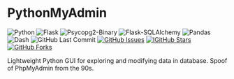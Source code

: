 # PythonMyAdmin

![Python](https://img.shields.io/badge/Python-3.7-blue.svg?logo=python&longCache=true&logoColor=white&colorB=23a8e2&style=flat-square&colorA=36363e)
![Flask](https://img.shields.io/badge/Flask-1.0.2-blue.svg?longCache=true&logo=flask&style=flat-square&logoColor=white&colorB=23a8e2&colorA=36363e)
![Psycopg2-Binary](https://img.shields.io/badge/Psycopg2--Binary-v2.7.7-red.svg?longCache=true&style=flat-square&logo=PostgreSQL&logoColor=white&colorA=36363e)
![Flask-SQLAlchemy](https://img.shields.io/badge/Flask--SQLAlchemy-2.3.2-red.svg?longCache=true&style=flat-square&logo=scala&logoColor=white&colorA=36363e)
![Pandas](https://img.shields.io/badge/Pandas-v0.24.2-blue.svg?longCache=true&logo=python&longCache=true&style=flat-square&logoColor=white&colorB=23a8e2&colorA=36363e)
![Dash](https://img.shields.io/badge/Dash-v0.40.0-blue.svg?longCache=true&logo=python&longCache=true&style=flat-square&logoColor=white&colorB=23a8e2&colorA=36363e)
![GitHub Last Commit](https://img.shields.io/github/last-commit/google/skia.svg?style=flat-square&colorA=36363e)
[![GitHub Issues](https://img.shields.io/github/issues/toddbirchard/pythonmyadmin.svg?style=flat-square&colorA=36363e)](https://github.com/toddbirchard/pythonmyadmin/issues)
[![lGitHub Stars](https://img.shields.io/github/stars/toddbirchard/pythonmyadmin.svg?style=flat-square&colorB=e3bb18&colorA=36363e)](https://github.com/toddbirchard/pythonmyadmin/stargazers)
[![GitHub Forks](https://img.shields.io/github/forks/toddbirchard/pythonmyadmin.svg?style=flat-square&colorA=36363e)](https://github.com/toddbirchard/pythonmyadmin/network)

Lightweight Python GUI for exploring and modifying data in database. Spoof of PhpMyAdmin from the 90s.
